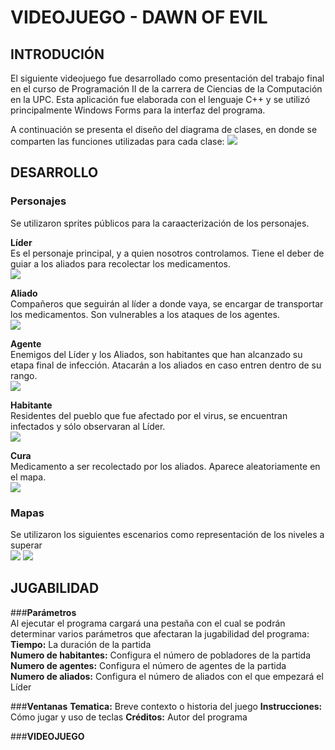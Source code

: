 # **VIDEOJUEGO - DAWN OF EVIL**

## **INTRODUCIÓN**

El siguiente videojuego fue desarrollado como presentación del trabajo final en el curso de Programación II de la carrera de Ciencias de la Computación en la UPC. Esta aplicación fue elaborada con el lenguaje C++ y se utilizó principalmente Windows Forms para la interfaz del programa. 

A continuación se presenta el diseño del diagrama de clases, en donde se comparten las funciones utilizadas para cada clase:
![](https://github.com/Shark7EnzoCamargo/Videojuego-RPG/blob/master/image.png)

## **DESARROLLO**

### **Personajes**
Se utilizaron sprites públicos para la caraacterización de los personajes.  
  

**Líder**  
Es el personaje principal, y a quien nosotros controlamos. Tiene el deber de guiar a los aliados para recolectar los medicamentos.  
![](https://github.com/Shark7EnzoCamargo/Videojuego-RPG/blob/master/POGRA%20II_FINAL/lider.png)

**Aliado**  
Compañeros que seguirán al líder a donde vaya, se encargar de transportar los medicamentos. Son vulnerables a los ataques de los agentes.  
![](https://github.com/Shark7EnzoCamargo/Videojuego-RPG/blob/master/POGRA%20II_FINAL/aliado.png)

**Agente**  
Enemigos del Líder y los Aliados, son habitantes que han alcanzado su etapa final de infección. Atacarán a los aliados en caso entren dentro de su rango.  
![](https://github.com/Shark7EnzoCamargo/Videojuego-RPG/blob/master/POGRA%20II_FINAL/agente.png)

**Habitante**  
Residentes del pueblo que fue afectado por el virus, se encuentran infectados y sólo observaran al Líder.  
![](https://github.com/Shark7EnzoCamargo/Videojuego-RPG/blob/master/POGRA%20II_FINAL/habitante.png)

**Cura**  
Medicamento a ser recolectado por los aliados. Aparece aleatoriamente en el mapa.  
![](https://github.com/Shark7EnzoCamargo/Videojuego-RPG/blob/master/POGRA%20II_FINAL/pastilla.png)


### **Mapas**
Se utilizaron los siguientes escenarios como representación de los niveles a superar  
![](https://github.com/Shark7EnzoCamargo/Videojuego-RPG/blob/master/POGRA%20II_FINAL/mapa1.png)
![](https://github.com/Shark7EnzoCamargo/Videojuego-RPG/blob/master/POGRA%20II_FINAL/mapa2.png)



## **JUGABILIDAD**  

###**Parámetros**  
Al ejecutar el programa cargará una pestaña con el cual se podrán determinar varios parámetros que afectaran la jugabilidad del programa:  
**Tiempo:** La duración de la partida  
**Numero de habitantes:** Configura el número de pobladores de la partida  
**Numero de agentes:** Configura el número de agentes de la partida  
**Numero de aliados:** Configura el número de aliados con el que empezará el Líder
  
###**Ventanas**
**Tematica:** Breve contexto o historia del juego
**Instrucciones:** Cómo jugar y uso de teclas
**Créditos:** Autor del programa
    

###**VIDEOJUEGO**

